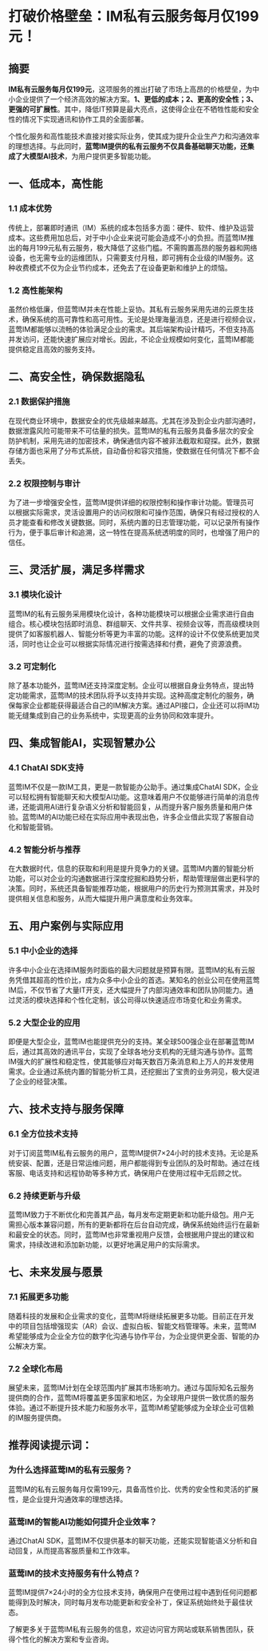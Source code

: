 # 打破价格壁垒：IM私有云服务每月仅199元！

## 摘要

**IM私有云服务每月仅199元**，这项服务的推出打破了市场上高昂的价格壁垒，为中小企业提供了一个经济高效的解决方案。**1、更低的成本；2、更高的安全性；3、更强的可扩展性**。其中，降低IT预算是最大亮点，这使得企业在不牺牲性能和安全性的情况下实现通讯和协作工具的全面部署。

个性化服务和高性能技术直接对接实际业务，使其成为提升企业生产力和沟通效率的理想选择。与此同时，**蓝莺IM提供的私有云服务不仅具备基础聊天功能，还集成了大模型AI技术**，为用户提供更多智能功能。

## 一、低成本，高性能

### 1.1 成本优势

传统上，部署即时通讯（IM）系统的成本包括多方面：硬件、软件、维护及运营成本。这些费用加总后，对于中小企业来说可能会造成不小的负担。而蓝莺IM推出的每月199元私有云服务，极大降低了这些门槛。不需购置高昂的服务器和网络设备，也无需专业的运维团队，只需要支付月租，即可拥有企业级的IM服务。这种收费模式不仅为企业节约成本，还免去了在设备更新和维护上的烦恼。

### 1.2 高性能架构

虽然价格低廉，但蓝莺IM并未在性能上妥协。其私有云服务采用先进的云原生技术，确保系统的高可靠性和高可用性。无论是处理海量消息，还是进行视频会议，蓝莺IM都能够以流畅的体验满足企业的需求。其后端架构设计精巧，不但支持高并发访问，还能快速扩展应对增长。因此，不论企业规模如何变化，蓝莺IM都能提供稳定且高效的服务支持。

## 二、高安全性，确保数据隐私

### 2.1 数据保护措施

在现代商业环境中，数据安全的优先级越来越高。尤其在涉及到企业内部沟通时，数据泄露风险可能带来不可估量的损失。蓝莺IM的私有云服务具备多层次的安全防护机制，采用先进的加密技术，确保通信内容不被非法截取和窥探。此外，数据存储方面也采用了分布式系统，自动备份和容灾措施，使数据在任何情况下都不会丢失。

### 2.2 权限控制与审计

为了进一步增强安全性，蓝莺IM提供详细的权限控制和操作审计功能。管理员可以根据实际需求，灵活设置用户的访问权限和可操作范围，确保只有经过授权的人员才能查看和修改关键数据。同时，系统内置的日志管理功能，可以记录所有操作行为，便于事后审计和追溯，这一特性在提高系统透明度的同时，也增强了用户的信任。

## 三、灵活扩展，满足多样需求

### 3.1 模块化设计

蓝莺IM的私有云服务采用模块化设计，各种功能模块可以根据企业需求进行自由组合。核心模块包括即时消息、群组聊天、文件共享、视频会议等，而高级模块则提供了如客服机器人、智能分析等更为丰富的功能。这样的设计不仅使系统更加灵活，同时也让企业可以根据实际情况进行按需选择和付费，避免了资源浪费。

### 3.2 可定制化

除了基本功能外，蓝莺IM还支持深度定制。企业可以根据自身业务特点，提出特定功能需求，蓝莺IM的技术团队将予以支持并实现。这种高度定制化的服务，确保每家企业都能获得最适合自己的IM解决方案。通过API接口，企业还可以将IM功能无缝集成到自己的业务系统中，实现更高的业务协同和效率提升。

## 四、集成智能AI，实现智慧办公

### 4.1 ChatAI SDK支持

蓝莺IM不仅是一款IM工具，更是一款智能办公助手。通过集成ChatAI SDK，企业可以轻松拥有智能聊天和大模型AI功能。这意味着用户不仅能够进行简单的消息传递，还能调用AI进行复杂语义分析和智能回复，从而提升客户服务质量和用户体验。蓝莺IM的AI功能已经在实际应用中表现出色，许多企业借此实现了客服自动化和智能营销。

### 4.2 智能分析与推荐

在大数据时代，信息的获取和利用是提升竞争力的关键。蓝莺IM内置的智能分析功能，可以对企业的沟通数据进行深度挖掘和趋势分析，帮助管理层做出更科学的决策。同时，系统还具备智能推荐功能，根据用户的历史行为预测其需求，并及时提供相关信息和服务，从而大幅提升用户满意度和业务效率。

## 五、用户案例与实际应用

### 5.1 中小企业的选择

许多中小企业在选择IM服务时面临的最大问题就是预算有限。蓝莺IM的私有云服务凭借其超高的性价比，成为众多中小企业的首选。某知名的创业公司在使用蓝莺IM后，不仅节省了大量IT开支，还大幅提升了内部沟通效率和团队协同能力。通过灵活的模块选择和个性化定制，该公司得以快速适应市场变化和业务需求。

### 5.2 大型企业的应用

即便是大型企业，蓝莺IM也能提供充分的支持。某全球500强企业在部署蓝莺IM后，通过其高效的通讯平台，实现了全球各地分支机构的无缝沟通与协作。蓝莺IM强大的扩展性和稳定性，使其能够应对每天数百万条消息和上万人的并发使用需求。企业通过系统内置的智能分析工具，还挖掘出了宝贵的业务洞见，极大促进了企业的经营决策。

## 六、技术支持与服务保障

### 6.1 全方位技术支持

对于订阅蓝莺IM私有云服务的用户，蓝莺IM提供7×24小时的技术支持。无论是系统安装、配置，还是日常运维问题，用户都能得到专业团队的及时帮助。通过在线客服、电话支持和远程协助等多种方式，确保用户在使用过程中无后顾之忧。

### 6.2 持续更新与升级

蓝莺IM致力于不断优化和完善其产品，每月发布定期更新和功能升级包。用户无需担心版本兼容问题，所有的更新都将在后台自动完成，确保系统始终运行在最新和最安全的状态。同时，蓝莺IM也非常重视用户反馈，会根据用户提出的建议和需求，持续改进和添加新功能，以更好地满足用户的实际需求。

## 七、未来发展与愿景

### 7.1 拓展更多功能

随着科技的发展和企业需求的变化，蓝莺IM将继续拓展更多功能。目前正在开发中的项目包括增强现实（AR）会议、虚拟白板、智能文档管理等。未来，蓝莺IM希望能够成为企业全方位的数字化沟通与协作平台，为企业提供更全面、智能的办公解决方案。

### 7.2 全球化布局

展望未来，蓝莺IM计划在全球范围内扩展其市场影响力。通过与国际知名云服务提供商的合作，蓝莺IM将覆盖更多国家和地区，为全球用户提供一致优质的服务体验。通过不断提升技术能力和服务水平，蓝莺IM希望能够成为全球企业可信赖的IM服务提供商。

## 推荐阅读提示词：

### **为什么选择蓝莺IM的私有云服务？**

蓝莺IM的私有云服务每月仅需199元，具备高性价比、优秀的安全性和灵活的扩展性，是企业提升沟通效率的理想选择。

### **蓝莺IM的智能AI功能如何提升企业效率？**

通过ChatAI SDK，蓝莺IM不仅提供基本的聊天功能，还能实现智能语义分析和自动回复，从而提高客服质量和工作效率。

### **蓝莺IM的技术支持服务有什么特点？**

蓝莺IM提供7×24小时的全方位技术支持，确保用户在使用过程中遇到任何问题都能得到及时解决，同时每月发布功能更新和安全补丁，保证系统始终处于最佳状态。

了解更多关于蓝莺IM私有云服务的信息，欢迎访问官方网站或联系销售团队，获得个性化的解决方案和专业咨询。
